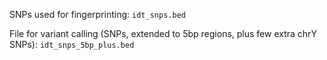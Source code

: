SNPs used for fingerprinting:
`idt_snps.bed`

File for variant calling (SNPs, extended to 5bp regions, plus few extra chrY SNPs):
`idt_snps_5bp_plus.bed` 
